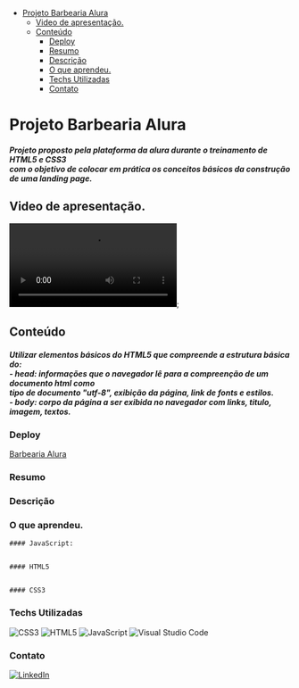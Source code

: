 - [Projeto Barbearia Alura](#projeto-barbearia-alura)
  - [Video de apresentação.](#video-de-apresentação)
  - [Conteúdo](#conteúdo)
    - [Deploy](#deploy)
    - [Resumo](#resumo)
    - [Descrição](#descrição)
    - [O que aprendeu.](#o-que-aprendeu)
    - [Techs Utilizadas](#techs-utilizadas)
    - [Contato](#contato)

# Projeto Barbearia Alura

  <h5>
    Projeto proposto pela plataforma da alura durante o treinamento de HTML5 e CSS3<br>
    com o objetivo de colocar em prática os conceitos básicos da construção de uma landing page.<br>
  </h5>

## Video de apresentação.

![Video](/assets/BarbeariaAlura.mp4);

## Conteúdo

  <h5>
    Utilizar elementos básicos do HTML5 que compreende a estrutura básica do:<br> 
    - head: informações que o navegador lê para a compreenção de um documento html como<br>
      tipo de documento "utf-8", exibição da página, link de fonts e estilos.<br>
    - body: corpo da página a ser exibida no navegador com links, titulo, imagem, textos.
  </h5>

### Deploy

[Barbearia Alura](https://josecarlos-filho.github.io/Barbearia-Alura/)

### Resumo

### Descrição

### O que aprendeu.

    #### JavaScript:


    #### HTML5


    #### CSS3

### Techs Utilizadas

![CSS3](https://img.shields.io/badge/css3-%231572B6.svg?style=for-the-badge&logo=css3&logoColor=white)
![HTML5](https://img.shields.io/badge/html5-%23E34F26.svg?style=for-the-badge&logo=html5&logoColor=white)
![JavaScript](https://img.shields.io/badge/javascript-%23323330.svg?style=for-the-badge&logo=javascript&logoColor=%23F7DF1E)
![Visual Studio Code](https://img.shields.io/badge/Visual%20Studio%20Code-0078d7.svg?style=for-the-badge&logo=visual-studio-code&logoColor=white)

### Contato

<a href="https://www.linkedin.com/in/jose-carlos-front-end/">![LinkedIn](https://img.shields.io/badge/linkedin-%230077B5.svg?style=for-the-badge&logo=linkedin&logoColor=white)</a>
